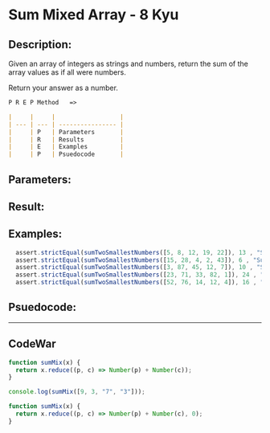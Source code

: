 # Sum Mixed Array - 8 Kyu

## Description:
Given an array of integers as strings and numbers, return the sum of the array values as if all were numbers.

Return your answer as a number.


```md
P R E P Method   =>

|     |     |                  |
| --- | --- | ---------------- |
|     | P   | Parameters       |
|     | R   | Results          |
|     | E   | Examples         |
|     | P   | Psuedocode       |
```
## Parameters: 

## Result: 

## Examples: 
```js
  assert.strictEqual(sumTwoSmallestNumbers([5, 8, 12, 19, 22]), 13 , "Sum should be 13");
  assert.strictEqual(sumTwoSmallestNumbers([15, 28, 4, 2, 43]), 6 , "Sum should be 6");
  assert.strictEqual(sumTwoSmallestNumbers([3, 87, 45, 12, 7]), 10 , "Sum should be 10");
  assert.strictEqual(sumTwoSmallestNumbers([23, 71, 33, 82, 1]), 24 , "Sum should be 24");
  assert.strictEqual(sumTwoSmallestNumbers([52, 76, 14, 12, 4]), 16 , "Sum should be 16");
```
## Psuedocode: 


---


## CodeWar

```js
function sumMix(x) {
  return x.reduce((p, c) => Number(p) + Number(c));
}

console.log(sumMix([9, 3, "7", "3"]));

function sumMix(x) {
  return x.reduce((p, c) => Number(p) + Number(c), 0);
}
```
